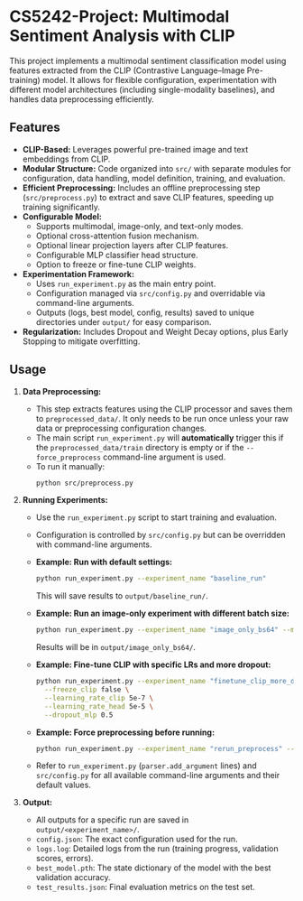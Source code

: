 # CS5242-Project: Multimodal Sentiment Analysis with CLIP

This project implements a multimodal sentiment classification model using features extracted from the CLIP (Contrastive Language–Image Pre-training) model. It allows for flexible configuration, experimentation with different model architectures (including single-modality baselines), and handles data preprocessing efficiently.

## Features

* **CLIP-Based:** Leverages powerful pre-trained image and text embeddings from CLIP.
* **Modular Structure:** Code organized into `src/` with separate modules for configuration, data handling, model definition, training, and evaluation.
* **Efficient Preprocessing:** Includes an offline preprocessing step (`src/preprocess.py`) to extract and save CLIP features, speeding up training significantly.
* **Configurable Model:**
    * Supports multimodal, image-only, and text-only modes.
    * Optional cross-attention fusion mechanism.
    * Optional linear projection layers after CLIP features.
    * Configurable MLP classifier head structure.
    * Option to freeze or fine-tune CLIP weights.
* **Experimentation Framework:**
    * Uses `run_experiment.py` as the main entry point.
    * Configuration managed via `src/config.py` and overridable via command-line arguments.
    * Outputs (logs, best model, config, results) saved to unique directories under `output/` for easy comparison.
* **Regularization:** Includes Dropout and Weight Decay options, plus Early Stopping to mitigate overfitting.

## Usage

1.  **Data Preprocessing:**
    * This step extracts features using the CLIP processor and saves them to `preprocessed_data/`. It only needs to be run once unless your raw data or preprocessing configuration changes.
    * The main script `run_experiment.py` will **automatically** trigger this if the `preprocessed_data/train` directory is empty or if the `--force_preprocess` command-line argument is used.
    * To run it manually:
        ```bash
        python src/preprocess.py
        ```

2.  **Running Experiments:**
    * Use the `run_experiment.py` script to start training and evaluation.
    * Configuration is controlled by `src/config.py` but can be overridden with command-line arguments.

    * **Example: Run with default settings:**
        ```bash
        python run_experiment.py --experiment_name "baseline_run"
        ```
        This will save results to `output/baseline_run/`.

    * **Example: Run an image-only experiment with different batch size:**
        ```bash
        python run_experiment.py --experiment_name "image_only_bs64" --modality image --batch_size 64
        ```
        Results will be in `output/image_only_bs64/`.

    * **Example: Fine-tune CLIP with specific LRs and more dropout:**
        ```bash
        python run_experiment.py --experiment_name "finetune_clip_more_dropout" \
          --freeze_clip false \
          --learning_rate_clip 5e-7 \
          --learning_rate_head 5e-5 \
          --dropout_mlp 0.5
        ```

    * **Example: Force preprocessing before running:**
        ```bash
        python run_experiment.py --experiment_name "rerun_preprocess" --force_preprocess
        ```

    * Refer to `run_experiment.py` (`parser.add_argument` lines) and `src/config.py` for all available command-line arguments and their default values.

3.  **Output:**
    * All outputs for a specific run are saved in `output/<experiment_name>/`.
    * `config.json`: The exact configuration used for the run.
    * `logs.log`: Detailed logs from the run (training progress, validation scores, errors).
    * `best_model.pth`: The state dictionary of the model with the best validation accuracy.
    * `test_results.json`: Final evaluation metrics on the test set.
